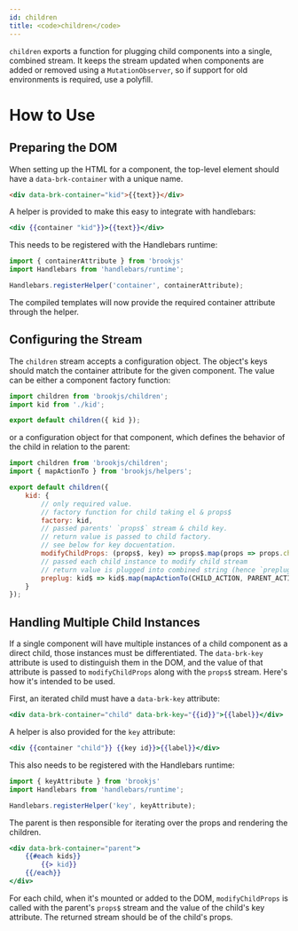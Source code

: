```yaml
---
id: children
title: <code>children</code>
---
```


`children` exports a function for plugging child components into a single, combined stream. It keeps the stream updated when components are added or removed using a `MutationObserver`, so if support for old environments is required, use a polyfill.

# How to Use

## Preparing the DOM

When setting up the HTML for a component, the top-level element should have a `data-brk-container` with a unique name.

```html
<div data-brk-container="kid">{{text}}</div>
```

A helper is provided to make this easy to integrate with handlebars:

```handlebars
<div {{container "kid"}}>{{text}}</div>
```

This needs to be registered with the Handlebars runtime:

```js
import { containerAttribute } from 'brookjs'
import Handlebars from 'handlebars/runtime';

Handlebars.registerHelper('container', containerAttribute);
```

The compiled templates will now provide the required container attribute through the helper.

## Configuring the Stream

The `children` stream accepts a configuration object. The object's keys should match the container attribute for the given component. The value can be either a component factory function:

```js
import children from 'brookjs/children';
import kid from './kid';

export default children({ kid });
```

or a configuration object for that component, which defines the behavior of the child in relation to the parent:

```js
import children from 'brookjs/children';
import { mapActionTo } from 'brookjs/helpers';

export default children({
    kid: {
        // only required value.
        // factory function for child taking el & props$
        factory: kid,
        // passed parents' `props$` stream & child key.
        // return value is passed to child factory.
        // see below for key docuentation.
        modifyChildProps: (props$, key) => props$.map(props => props.children[key]),
        // passed each child instance to modify child stream
        // return value is plugged into combined string (hence `preplug`)
        preplug: kid$ => kid$.map(mapActionTo(CHILD_ACTION, PARENT_ACTION))
    }
});
```

## Handling Multiple Child Instances

If a single component will have multiple instances of a child component as a direct child, those instances must be differentiated. The `data-brk-key` attribute is used to distinguish them in the DOM, and the value of that attribute is passed to `modifyChildProps` along with the `props$` stream. Here's how it's intended to be used.

First, an iterated child must have a `data-brk-key` attribute:

```handlebars
<div data-brk-container="child" data-brk-key="{{id}}">{{label}}</div>
```

A helper is also provided for the `key` attribute:

```handlebars
<div {{container "child"}} {{key id}}>{{label}}</div>
```

This also needs to be registered with the Handlebars runtime:

```js
import { keyAttribute } from 'brookjs'
import Handlebars from 'handlebars/runtime';

Handlebars.registerHelper('key', keyAttribute);
```

The parent is then responsible for iterating over the props and rendering the children.

```handlebars
<div data-brk-container="parent">
    {{#each kids}}
        {{> kid}}
    {{/each}}
</div>
```

For each child, when it's mounted or added to the DOM, `modifyChildProps` is called with the parent's `props$` stream and the value of the child's key attribute. The returned stream should be of the child's props.
